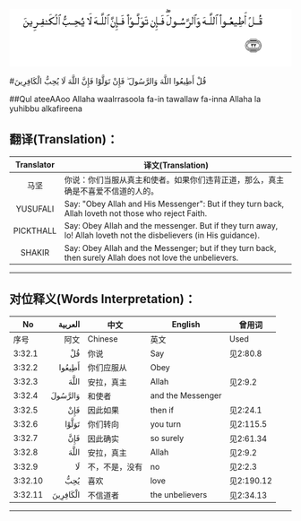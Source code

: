 ![003:032](images/003_032.gif)

#قُلْ أَطِيعُوا اللَّهَ وَالرَّسُولَ ۖ فَإِنْ تَوَلَّوْا فَإِنَّ اللَّهَ لَا يُحِبُّ الْكَافِرِينَ 

##Qul ateeAAoo Allaha waalrrasoola fa-in tawallaw fa-inna Allaha la yuhibbu alkafireena 

## 翻译(Translation)：

| Translator | 译文(Translation)                                            |
| :--------: | ------------------------------------------------------------ |
|    马坚    | 你说：你们当服从真主和使者。如果你们违背正道，那么，真主确是不喜爱不信道的人的。 |
|  YUSUFALI  | Say: "Obey Allah and His Messenger": But if they turn back, Allah loveth not those who reject Faith. |
| PICKTHALL  | Say: Obey Allah and the messenger. But if they turn away, lo! Allah loveth not the disbelievers (in His guidance). |
|   SHAKIR   | Say: Obey Allah and the Messenger; but if they turn back, then surely Allah does not love the unbelievers. |

---

## 对位释义(Words Interpretation)：

| No   | العربية | 中文    | English | 曾用词 |
| ---- | ------: | ------- | ------- | ------ |
| 序号 |    阿文 | Chinese | 英文    | Used   |
| 3:32.1  | قُلْ       | 你说           | Say               | 见2:80.8   |
| 3:32.2  | أَطِيعُوا   | 你们应服从     | Obey              |            |
| 3:32.3  | اللَّهَ     | 安拉，真主     | Allah             | 见2:9.2 |
| 3:32.4  | وَالرَّسُولَ  | 和使者         | and the Messenger |            |
| 3:32.5  | فَإِنْ      | 因此如果       | then if           | 见2:24.1   |
| 3:32.6  | تَوَلَّوْا    | 你们转向       | you turn          | 见2:115.5  |
| 3:32.7  | فَإِنَّ      | 因此确实       | so surely         | 见2:61.34  |
| 3:32.8  | اللَّهَ     | 安拉，真主     | Allah             | 见2:9.2 |
| 3:32.9  | لَا       | 不，不是，没有 | no                | 见2:2.3    |
| 3:32.10 | يُحِبُّ      | 喜欢           | love              | 见2:190.12 |
| 3:32.11 | الْكَافِرِينَ | 不信道者       | the unbelievers   | 见2:34.13  |

---
